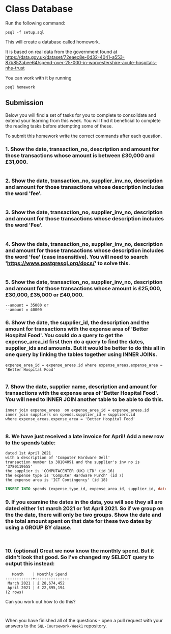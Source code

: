 # Class Database
Run the following command:
```
psql -f setup.sql
```
This will create a database called homework.

It is based on real data from the government found at
https://data.gov.uk/dataset/72eaec8e-0d32-4041-a553-87b852abee64/spend-over-25-000-in-worcestershire-acute-hospitals-nhs-trust

You can work with it by running
```
psql homework
```
## Submission

Below you will find a set of tasks for you to complete to consolidate and extend your learning from this week. You will find it beneficial to complete the reading tasks before attempting some of these.

To submit this homework write the correct commands after each question.

### 1. Show the date, transaction_no, description and amount for those transactions whose amount is between £30,000 and £31,000.
```select date, transaction_no, description, amount from spends where amount between 30000 and 31000

```
### 2. Show the date, transaction_no, supplier_inv_no, description and amount for those transactions whose description includes the word 'fee'.
```select date, transaction_no, supplier_inv_no, description, amount from spends where description like '%fee%'

```
### 3. Show the date, transaction_no, supplier_inv_no, description and amount for those transactions whose description includes the word 'Fee'.
```select date, transaction_no, supplier_inv_no, description, amount from spends where description like '%Fee%'

```
### 4. Show the date, transaction_no, supplier_inv_no, description and amount for those transactions whose description includes the word 'fee' (case insensitive). You will need to search 'https://www.postgresql.org/docs/' to solve this.
```select date, transaction_no, supplier_inv_no, description, amount from spends where lower (description) like '%Fee%'

```
### 5. Show the date, transaction_no, supplier_inv_no, description and amount for those transactions whose amount is £25,000, £30,000, £35,000 or £40,000.
```select date, transaction_no, supplier_inv_no, description, amount from spends where amount = 25000 or amount = 30000 or 
--amount = 35000 or 
--amount = 40000

```
### 6. Show the date, the supplier_id, the description and the amount for transactions with the expense area of 'Better Hospital Food'. You could do a query to get the expense_area_id first then do a query to find the dates, supplier_ids and amounts. But it would be better to do this all in one query by linking the tables together using INNER JOINs.
```select date, supplier_id, description, amount from spends inner join expense_areas   on
expense_area_id = expense_areas.id where expense_areas.expense_area = 'Better Hospital Food'


```
### 7. Show the date, supplier name, description and amount for transactions with the expense area of 'Better Hospital Food'. You will need to INNER JOIN another table to be able to do this.
```select spends.date, suppliers.supplier, spends.description, spends.amount from spends 
inner join expense_areas  on expense_area_id = expense_areas.id 
inner join suppliers on spends.supplier_id = suppliers.id 
where expense_areas.expense_area = 'Better Hospital Food'


```
### 8. We have just received a late invoice for April! Add a new row to the spends table:
    dated 1st April 2021
    with a description of 'Computer Hardware Dell'
    transaction number is 38104091 and the supplier's inv no is '3780119655'
    the supplier is 'COMPUTACENTER (UK) LTD' (id 16)
    the expense type is 'Computer Hardware Purch' (id 7)
    the expense area is 'ICT Contingency' (id 18)
```sql
INSERT INTO spends (expense_type_id, expense_area_id, supplier_id, date, transaction_no, supplier_inv_no, description, amount) VALUES (7,18,16,'2021-04-01',38104091,'3780119655','Computer Hardware Dell',109645);

```
### 9. If you examine the dates in the data, you will see they all are dated either 1st march 2021 or 1st April 2021. So if we group on the the date, there will only be two groups. Show the date and the total amount spent on that date for these two dates by using a GROUP BY clause.
```select date, sum(amount)as Total from spends group by date


```
### 10. (optional) Great we now know the monthly spend. But it didn't look that good. So I've changed my SELECT query to output this instead:
```
   Month    | Monthly Spend 
------------+---------------
 March 2021 | £ 28,674,452
 April 2021 | £ 22,895,194
(2 rows)
```
Can you work out how to do this?

```select (to_char(date, 'Month YYYY' )) as Month, sum(amount) as "Monthly Spend" from spends group by date


```

When you have finished all of the questions - open a pull request with your answers to the `SQL-Coursework-Week1` repository.
